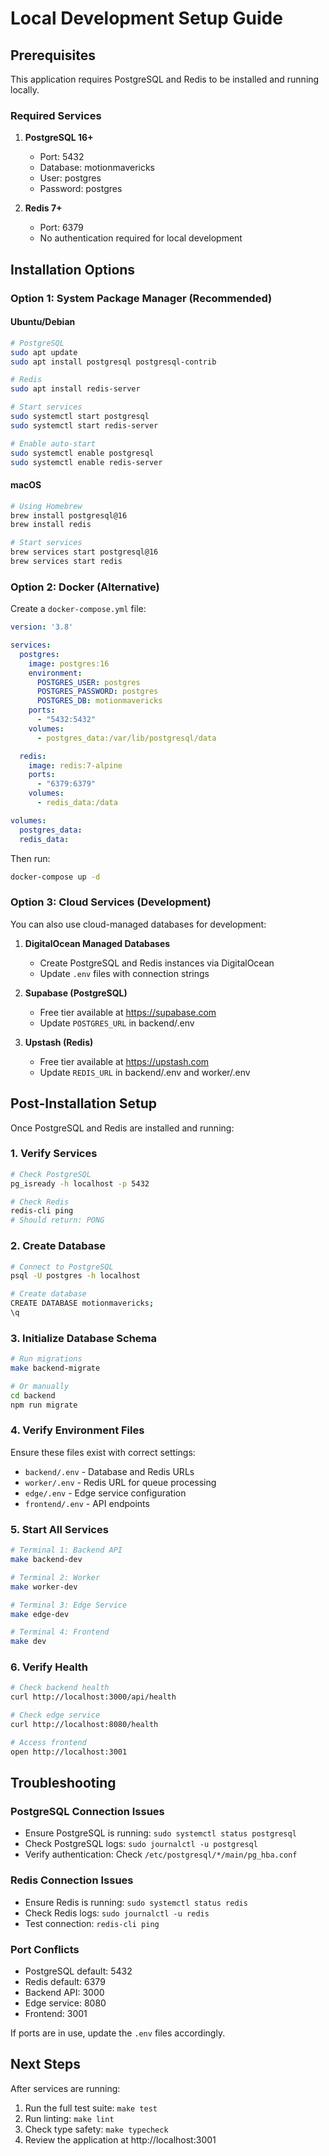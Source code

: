 # Local Development Setup Guide

## Prerequisites

This application requires PostgreSQL and Redis to be installed and running locally. 

### Required Services

1. **PostgreSQL 16+**
   - Port: 5432
   - Database: motionmavericks
   - User: postgres
   - Password: postgres

2. **Redis 7+**
   - Port: 6379
   - No authentication required for local development

## Installation Options

### Option 1: System Package Manager (Recommended)

#### Ubuntu/Debian
```bash
# PostgreSQL
sudo apt update
sudo apt install postgresql postgresql-contrib

# Redis
sudo apt install redis-server

# Start services
sudo systemctl start postgresql
sudo systemctl start redis-server

# Enable auto-start
sudo systemctl enable postgresql
sudo systemctl enable redis-server
```

#### macOS
```bash
# Using Homebrew
brew install postgresql@16
brew install redis

# Start services
brew services start postgresql@16
brew services start redis
```

### Option 2: Docker (Alternative)

Create a `docker-compose.yml` file:

```yaml
version: '3.8'

services:
  postgres:
    image: postgres:16
    environment:
      POSTGRES_USER: postgres
      POSTGRES_PASSWORD: postgres
      POSTGRES_DB: motionmavericks
    ports:
      - "5432:5432"
    volumes:
      - postgres_data:/var/lib/postgresql/data

  redis:
    image: redis:7-alpine
    ports:
      - "6379:6379"
    volumes:
      - redis_data:/data

volumes:
  postgres_data:
  redis_data:
```

Then run:
```bash
docker-compose up -d
```

### Option 3: Cloud Services (Development)

You can also use cloud-managed databases for development:

1. **DigitalOcean Managed Databases**
   - Create PostgreSQL and Redis instances via DigitalOcean
   - Update `.env` files with connection strings

2. **Supabase (PostgreSQL)**
   - Free tier available at https://supabase.com
   - Update `POSTGRES_URL` in backend/.env

3. **Upstash (Redis)**
   - Free tier available at https://upstash.com
   - Update `REDIS_URL` in backend/.env and worker/.env

## Post-Installation Setup

Once PostgreSQL and Redis are installed and running:

### 1. Verify Services

```bash
# Check PostgreSQL
pg_isready -h localhost -p 5432

# Check Redis
redis-cli ping
# Should return: PONG
```

### 2. Create Database

```bash
# Connect to PostgreSQL
psql -U postgres -h localhost

# Create database
CREATE DATABASE motionmavericks;
\q
```

### 3. Initialize Database Schema

```bash
# Run migrations
make backend-migrate

# Or manually
cd backend
npm run migrate
```

### 4. Verify Environment Files

Ensure these files exist with correct settings:
- `backend/.env` - Database and Redis URLs
- `worker/.env` - Redis URL for queue processing
- `edge/.env` - Edge service configuration
- `frontend/.env` - API endpoints

### 5. Start All Services

```bash
# Terminal 1: Backend API
make backend-dev

# Terminal 2: Worker
make worker-dev

# Terminal 3: Edge Service
make edge-dev

# Terminal 4: Frontend
make dev
```

### 6. Verify Health

```bash
# Check backend health
curl http://localhost:3000/api/health

# Check edge service
curl http://localhost:8080/health

# Access frontend
open http://localhost:3001
```

## Troubleshooting

### PostgreSQL Connection Issues
- Ensure PostgreSQL is running: `sudo systemctl status postgresql`
- Check PostgreSQL logs: `sudo journalctl -u postgresql`
- Verify authentication: Check `/etc/postgresql/*/main/pg_hba.conf`

### Redis Connection Issues
- Ensure Redis is running: `sudo systemctl status redis`
- Check Redis logs: `sudo journalctl -u redis`
- Test connection: `redis-cli ping`

### Port Conflicts
- PostgreSQL default: 5432
- Redis default: 6379
- Backend API: 3000
- Edge service: 8080
- Frontend: 3001

If ports are in use, update the `.env` files accordingly.

## Next Steps

After services are running:
1. Run the full test suite: `make test`
2. Run linting: `make lint`
3. Check type safety: `make typecheck`
4. Review the application at http://localhost:3001